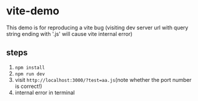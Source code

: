 # vite-demo

This demo is for reproducing a vite bug (visiting dev server url with query string ending with '.js' will cause vite internal error)

## steps

1. `npm install`
2. `npm run dev`
3. visit `http://localhost:3000/?test=aa.js`(note whether the port number is correct!)
4. internal error in terminal